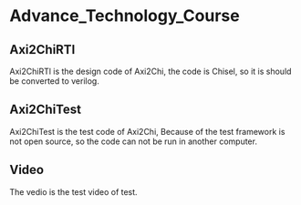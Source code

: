 # Advance_Technology_Course
## Axi2ChiRTl
Axi2ChiRTl is the design code of Axi2Chi, the code is Chisel, so it is should be converted to verilog.
## Axi2ChiTest
Axi2ChiTest is the test code of Axi2Chi, Because of the test framework is not open source, so the code can not be run in another computer.
## Video
The vedio is the test video of test.